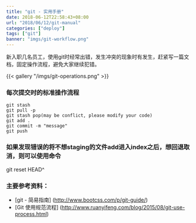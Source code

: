 ```yaml
---
title: "git - 实用手册"
date: 2018-06-12T22:58:43+08:00
url: "2018/06/12/git-manual"
categories: ["deploy"]
tags: ["git"]
banner: "imgs/git-workflow.png"
---
```


新入职几名员工，使用git时经常出错，发生冲突的现象时有发生，赶紧写一篇文档，固定操作流程，避免大家继续犯错。

<!--more-->

{{< gallery "/imgs/git-operations.png" >}}

### 每次提交时的标准操作流程
```
git stash
git pull -p
git stash pop(may be conflict, please modify your code)
git add .
git commit -m "message"
git push
```

### 如果发现错误的将不想staging的文件add进入index之后，想回退取消，则可以使用命令
git reset HEAD^


### 主要参考资料：
* [git - 简易指南] (http://www.bootcss.com/p/git-guide/)
* [Git 使用规范流程] (http://www.ruanyifeng.com/blog/2015/08/git-use-process.html)

<!--more-->
